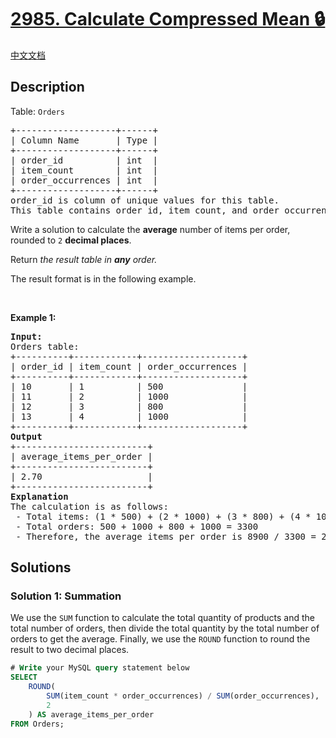 # [2985. Calculate Compressed Mean 🔒](https://leetcode.com/problems/calculate-compressed-mean)

[中文文档](/solution/2900-2999/2985.Calculate%20Compressed%20Mean/README.md)

<!-- tags:Database -->

## Description

<p>Table: <code>Orders</code></p>

<pre>
+-------------------+------+
| Column Name       | Type |
+-------------------+------+
| order_id          | int  |
| item_count        | int  |
| order_occurrences | int  |
+-------------------+------+
order_id is column of unique values for this table.
This table contains order_id, item_count, and order_occurrences.
</pre>

<p>Write a solution to calculate the <strong>average</strong> number of items per order, rounded to <code>2</code> <strong>decimal places</strong>.</p>

<p>Return <em>the result table</em><em> in <strong>any</strong> order</em><em>.</em></p>

<p>The result format is in the following example.</p>

<p>&nbsp;</p>
<p><strong class="example">Example 1:</strong></p>

<pre>
<strong>Input:</strong> 
Orders table:
+----------+------------+-------------------+
| order_id | item_count | order_occurrences | 
+----------+------------+-------------------+
| 10       | 1          | 500               | 
| 11       | 2          | 1000              |     
| 12       | 3          | 800               |  
| 13       | 4          | 1000              | 
+----------+------------+-------------------+
<strong>Output</strong>
+-------------------------+
| average_items_per_order | 
+-------------------------+
| 2.70                    |
+-------------------------+
<strong>Explanation</strong>
The calculation is as follows:
 - Total items: (1 * 500) + (2 * 1000) + (3 * 800) + (4 * 1000) = 8900 
 - Total orders: 500 + 1000 + 800 + 1000 = 3300 
 - Therefore, the average items per order is 8900 / 3300 = 2.70</pre>

## Solutions

### Solution 1: Summation

We use the `SUM` function to calculate the total quantity of products and the total number of orders, then divide the total quantity by the total number of orders to get the average. Finally, we use the `ROUND` function to round the result to two decimal places.

<!-- tabs:start -->

```sql
# Write your MySQL query statement below
SELECT
    ROUND(
        SUM(item_count * order_occurrences) / SUM(order_occurrences),
        2
    ) AS average_items_per_order
FROM Orders;
```

<!-- tabs:end -->

<!-- end -->
